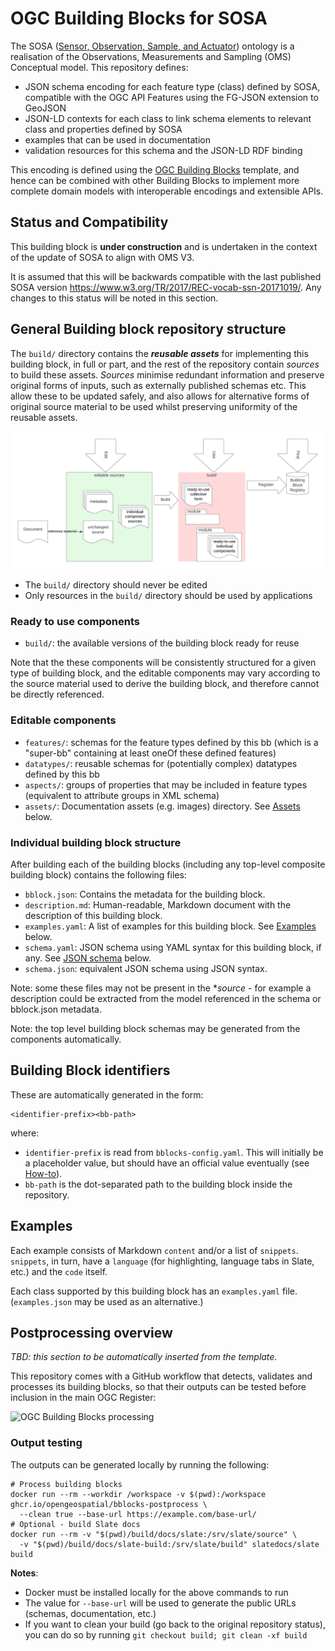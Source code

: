# OGC Building Blocks for SOSA 

The SOSA ([Sensor, Observation, Sample, and Actuator](https://www.w3.org/TR/vocab-ssn/)) ontology  is a realisation of the 
 Observations, Measurements and Sampling (OMS) Conceptual model. This repository defines:
 *  JSON schema encoding for each feature type (class) defined by SOSA, compatible with the OGC API Features using the FG-JSON extension to GeoJSON
 * JSON-LD contexts for each class to link schema elements to relevant class and properties defined by SOSA
 * examples that can be used in documentation
 * validation resources  for this schema and the JSON-LD RDF binding

 This encoding is defined using the [OGC Building Blocks](https://opengeospatial.github.io/bblocks) template, and hence can be combined with other Building Blocks to implement more complete domain models with interoperable encodings and extensible APIs.

## Status and Compatibility

This building block is __under construction__ and is undertaken in the context of the update of SOSA to align with OMS V3.

It is assumed that this will be backwards compatible with the last published SOSA version https://www.w3.org/TR/2017/REC-vocab-ssn-20171019/. Any changes to this status will be noted in this section.

## General Building block repository structure


The `build/` directory contains the **_reusable assets_** for implementing this building block, in full or part, and the rest of the repository contain *sources* to build these assets.  *Sources* minimise redundant information and preserve original forms of inputs, such as externally published schemas etc.  This allow these to be updated safely, and also allows for alternative forms of original source material to be used whilst preserving uniformity of the reusable assets.

![Usage](usage.png)


*  The `build/` directory should never be edited
*  Only resources in the `build/` directory should be used by applications

### Ready to use components

- `build/`: the available versions of the building block ready for reuse

Note that the these components will be consistently structured for a given type of building block, and the editable components may vary according to the source material used to derive the building block, and therefore cannot be directly referenced.

### Editable components

- `features/`: schemas for the feature types defined by this bb (which is a "super-bb" containing at least oneOf these defined features)
- `datatypes/`: reusable schemas for (potentially complex) datatypes defined by this bb
- `aspects/`: groups of properties that may be included in feature types (equivalent to attribute groups in XML schema)
- `assets/`: Documentation assets (e.g. images) directory. See [Assets](#assets) below.


### Individual building block structure

After building each of the building blocks (including any top-level composite building block) contains the following files:

- `bblock.json`: Contains the metadata for the building block. 
- `description.md`: Human-readable, Markdown document with the description of this building block.
- `examples.yaml`: A list of examples for this building block. See [Examples](#examples) below.
- `schema.yaml`: JSON schema using YAML syntax for this building block, if any. See [JSON schema](#json-schema) below.
- `schema.json`: equivalent JSON schema using JSON syntax. 

Note: some these files may not be present in the **source* - for example a description could be extracted from the model referenced in the schema or bblock.json metadata.

Note: the top level building block schemas may be generated from the components automatically.


## Building Block identifiers

These are automatically generated in the form:

```
<identifier-prefix><bb-path>
```

where:

- `identifier-prefix` is read from `bblocks-config.yaml`. This will initially be a placeholder value,
  but should have an official value eventually (see [How-to](#how-to)).
- `bb-path` is the dot-separated path to the building block inside the repository.
 
## Examples

Each example consists of Markdown `content` and/or a list of `snippets`. `snippets`, in turn,
have a `language` (for highlighting, language tabs in Slate, etc.) and the `code` itself. 

Each class supported by this building block has an
`examples.yaml` file.  (`examples.json` may be used as an alternative.)


## Postprocessing overview

*TBD: this section to be automatically inserted from the template.*

This repository comes with a GitHub workflow that detects, validates and processes its building blocks,
so that their outputs can be tested before inclusion in the main OGC Register:

![OGC Building Blocks processing](https://raw.githubusercontent.com/opengeospatial/bblocks-postprocess/master/process.png)

### Output testing

The outputs can be generated locally by running the following:

```shell
# Process building blocks
docker run --rm --workdir /workspace -v $(pwd):/workspace ghcr.io/opengeospatial/bblocks-postprocess \
  --clean true --base-url https://example.com/base-url/
# Optional - build Slate docs
docker run --rm -v "$(pwd)/build/docs/slate:/srv/slate/source" \
  -v "$(pwd)/build/docs/slate-build:/srv/slate/build" slatedocs/slate build
```

**Notes**:
  * Docker must be installed locally for the above commands to run
  * The value for `--base-url` will be used to generate the public URLs (schemas, documentation, etc.)
  * If you want to clean your build (go back to the original repository status), you can do so by running
    `git checkout build; git clean -xf build` 
